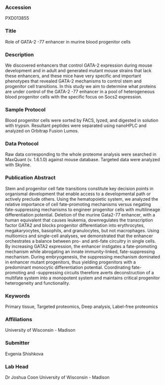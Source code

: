 ### Accession
PXD013855

### Title
Role of GATA-2 -77 enhancer in murine blood progenitor cells

### Description
We discovered enhancers that control GATA-2 expression during mouse development and in adult and generated mutant mouse strains that lack these enhancers, and these mice have very specific and important phenotypes that revealed GATA-2 mechanisms to control stem and progenitor cell transitions. In this study we aim to determine what proteins are under control of the GATA-2 -77 enhancer in a pool of heterogeneous blood progenitor cells with the specific focus on Socs2 expression.

### Sample Protocol
Blood progenitor cells were sorted by FACS, lyzed, and digested in solution with trypsin. Resultant peptides were separated using nanoHPLC and analyzed on Orbitrap Fusion Lumos.

### Data Protocol
Raw data corresponding to the whole proteome analysis were searched in MaxQuant (v. 1.6.1.0) against mouse database. Targeted data were analyzed with Skyline.

### Publication Abstract
Stem and progenitor cell fate transitions constitute key decision points in organismal development that enable access to a developmental path or actively preclude others. Using the hematopoietic system, we analyzed the relative importance of cell fate-promoting mechanisms versus negating fate-suppressing mechanisms to engineer progenitor cells with multilineage differentiation potential. Deletion of the murine Gata2-77 enhancer, with a human equivalent that causes leukemia, downregulates the transcription factor GATA2 and blocks progenitor differentiation into erythrocytes, megakaryocytes, basophils, and granulocytes, but not macrophages. Using multiomics and single-cell analyses, we demonstrated that the enhancer orchestrates a balance between pro- and anti-fate circuitry in single cells. By increasing GATA2 expression, the enhancer instigates a fate-promoting mechanism while abrogating an innate immunity-linked, fate-suppressing mechanism. During embryogenesis, the suppressing mechanism dominated in enhancer mutant progenitors, thus yielding progenitors with a predominant monocytic differentiation potential. Coordinating fate-promoting and -suppressing circuits therefore averts deconstruction of a multifate system into a monopotent system and maintains critical progenitor heterogeneity and functionality.

### Keywords
Primary tissue, Targeted proteomics, Deep analysis, Label-free proteomics

### Affiliations
University of Wisconsin - Madison

### Submitter
Evgenia Shishkova

### Lab Head
Dr Joshua Coon
University of Wisconsin - Madison


